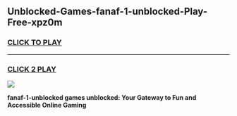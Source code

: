 
## Unblocked-Games-fanaf-1-unblocked-Play-Free-xpz0m
<h3>
<a href="https://premium76.site?title=fanaf-1-unblocked&ref=18A1">CLICK TO PLAY</a></h3>
<hr>

<h3>
<a href="https://premium76.site?title=fanaf-1-unblocked&ref=18A1">CLICK 2 PLAY</a>
  
</h3>

<a href="https://premium76.site?title=fanaf-1-unblocked&ref=18A1"><img src="https://clearcache.store/games.png"></a>


**fanaf-1-unblocked games unblocked: Your Gateway to Fun and Accessible Online Gaming**
